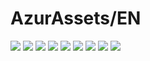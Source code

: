 # AzurAssets/EN
![](https://img.shields.io/badge/EN-8.2.395-blue?style=flat-square)
![](https://img.shields.io/badge/CV-596-blue?style=flat-square)
![](https://img.shields.io/badge/L2D-663-blue?style=flat-square)
![](https://img.shields.io/badge/PIC-22-blue?style=flat-square)
![](https://img.shields.io/badge/BGM-22-blue?style=flat-square)
![](https://img.shields.io/badge/CIPHER-50-blue?style=flat-square)
![](https://img.shields.io/badge/MANGA-71-blue?style=flat-square)
![](https://img.shields.io/badge/PAINTING-246-blue?style=flat-square)
![](https://img.shields.io/badge/DORM-82-blue?style=flat-square)